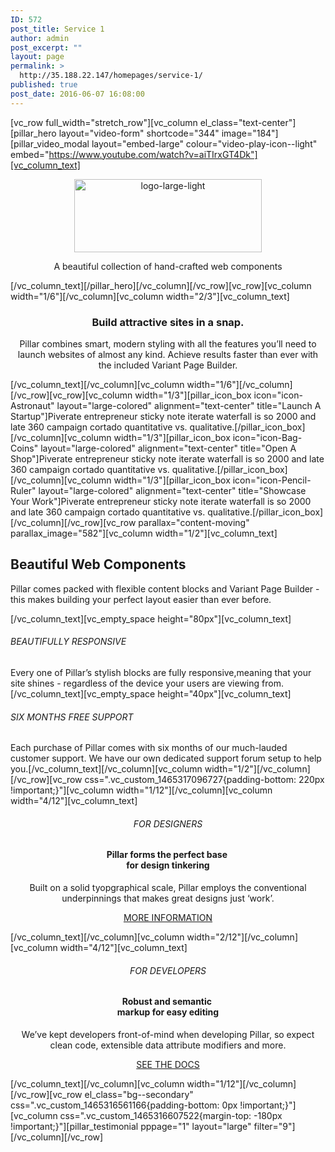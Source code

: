 ```yaml
---
ID: 572
post_title: Service 1
author: admin
post_excerpt: ""
layout: page
permalink: >
  http://35.188.22.147/homepages/service-1/
published: true
post_date: 2016-06-07 16:08:00
---
```

[vc_row full_width="stretch_row"][vc_column el_class="text-center"][pillar_hero layout="video-form" shortcode="344" image="184"][pillar_video_modal layout="embed-large" colour="video-play-icon--light" embed="https://www.youtube.com/watch?v=aiTIrxGT4Dk"][vc_column_text]
<p class="lead" style="text-align: center;"><img class="aligncenter size-medium wp-image-575" src="http://35.188.22.147/wp-content/uploads/2016/06/logo-large-light-300x117.png" alt="logo-large-light" width="300" height="117" /></p>
<p class="lead" style="text-align: center;">A beautiful collection of
hand-crafted web components</p>
[/vc_column_text][/pillar_hero][/vc_column][/vc_row][vc_row][vc_column width="1/6"][/vc_column][vc_column width="2/3"][vc_column_text]
<h3 style="text-align: center;">Build attractive sites in a snap.</h3>
<p class="lead" style="text-align: center;">Pillar combines smart, modern styling with all the features you’ll need to launch websites of almost any kind. Achieve results faster than ever with the included Variant Page Builder.</p>
[/vc_column_text][/vc_column][vc_column width="1/6"][/vc_column][/vc_row][vc_row][vc_column width="1/3"][pillar_icon_box icon="icon-Astronaut" layout="large-colored" alignment="text-center" title="Launch A Startup"]Piverate entrepreneur sticky note iterate waterfall is so 2000 and late 360 campaign cortado quantitative vs. qualitative.[/pillar_icon_box][/vc_column][vc_column width="1/3"][pillar_icon_box icon="icon-Bag-Coins" layout="large-colored" alignment="text-center" title="Open A Shop"]Piverate entrepreneur sticky note iterate waterfall is so 2000 and late 360 campaign cortado quantitative vs. qualitative.[/pillar_icon_box][/vc_column][vc_column width="1/3"][pillar_icon_box icon="icon-Pencil-Ruler" layout="large-colored" alignment="text-center" title="Showcase Your Work"]Piverate entrepreneur sticky note iterate waterfall is so 2000 and late 360 campaign cortado quantitative vs. qualitative.[/pillar_icon_box][/vc_column][/vc_row][vc_row parallax="content-moving" parallax_image="582"][vc_column width="1/2"][vc_column_text]
<h2>Beautiful Web Components</h2>
<p class="lead">Pillar comes packed with flexible content blocks and Variant Page Builder - this makes building your perfect layout easier than ever before.</p>
[/vc_column_text][vc_empty_space height="80px"][vc_column_text]
<h6>BEAUTIFULLY RESPONSIVE</h6>
Every one of Pillar’s stylish blocks are fully responsive,meaning that your site shines - regardless of the device your users are viewing from.[/vc_column_text][vc_empty_space height="40px"][vc_column_text]
<h6>SIX MONTHS FREE SUPPORT</h6>
Each purchase of Pillar comes with six months of our much-lauded customer support. We have our own dedicated support forum setup to help you.[/vc_column_text][/vc_column][vc_column width="1/2"][/vc_column][/vc_row][vc_row css=".vc_custom_1465317096727{padding-bottom: 220px !important;}"][vc_column width="1/12"][/vc_column][vc_column width="4/12"][vc_column_text]
<h6 style="text-align: center;">FOR DESIGNERS</h6>
<h4 style="text-align: center;">Pillar forms the perfect base <br class="hidden-sm hidden-xs" />for design tinkering</h4>
<p style="text-align: center;">Built on a solid tyopgraphical scale, Pillar employs the conventional underpinnings that makes great designs just ‘work’.</p>
<p style="text-align: center;"><a class="btn" href="#"><span class="btn__text">MORE INFORMATION</span></a></p>
[/vc_column_text][/vc_column][vc_column width="2/12"][/vc_column][vc_column width="4/12"][vc_column_text]
<h6 style="text-align: center;">FOR DEVELOPERS</h6>
<h4 style="text-align: center;">Robust and semantic <br class="hidden-sm hidden-xs" />markup for easy editing</h4>
<p style="text-align: center;">We’ve kept developers front-of-mind when developing Pillar, so expect clean code, extensible data attribute modifiers and more.</p>
<p style="text-align: center;"><a class="btn" href="#"><span class="btn__text">SEE THE DOCS</span></a></p>
[/vc_column_text][/vc_column][vc_column width="1/12"][/vc_column][/vc_row][vc_row el_class="bg--secondary" css=".vc_custom_1465316561166{padding-bottom: 0px !important;}"][vc_column css=".vc_custom_1465316607522{margin-top: -180px !important;}"][pillar_testimonial pppage="1" layout="large" filter="9"][/vc_column][/vc_row]